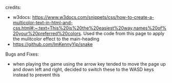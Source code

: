 credits:
- w3docs: https://www.w3docs.com/snippets/css/how-to-create-a-multicolor-text-in-html-and-css.html#:~:text=This%20is%20the%20easiest%20way,names%20of%20your%20preferred%20colors. Used the code from this page to apply the mulitcolor effect to the main-heading
- https://github.com/ImKennyYip/snake

Bugs and Fixes:
- when playing the game using the arrow key tended to move the page up and down left and right, decided to switch these to the WASD keys instead to prevent this
